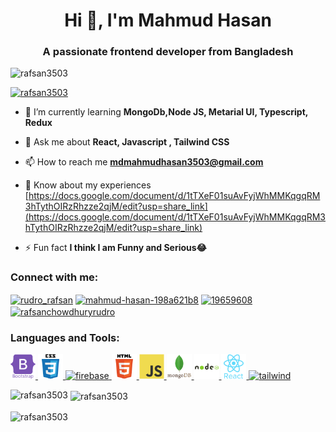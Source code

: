 <h1 align="center">Hi 👋, I'm Mahmud Hasan</h1>
<h3 align="center">A passionate frontend developer from Bangladesh</h3>

<p align="left"> <img src="https://komarev.com/ghpvc/?username=rafsan3503&label=Profile%20views&color=0e75b6&style=flat" alt="rafsan3503" /> </p>

<p align="left"> <a href="https://github.com/ryo-ma/github-profile-trophy"><img src="https://github-profile-trophy.vercel.app/?username=rafsan3503" alt="rafsan3503" /></a> </p>

- 🌱 I’m currently learning **MongoDb,Node JS, Metarial UI, Typescript, Redux**

- 💬 Ask me about **React, Javascript , Tailwind CSS**

- 📫 How to reach me **mdmahmudhasan3503@gmail.com**

- 📄 Know about my experiences [https://docs.google.com/document/d/1tTXeF01suAvFyjWhMMKqgqRM3hTythOIRzRhzze2qjM/edit?usp=share_link](https://docs.google.com/document/d/1tTXeF01suAvFyjWhMMKqgqRM3hTythOIRzRhzze2qjM/edit?usp=share_link)

- ⚡ Fun fact **I think I am Funny and Serious😂**

<h3 align="left">Connect with me:</h3>
<p align="left">
<a href="https://twitter.com/rudro_rafsan" target="blank"><img align="center" src="https://raw.githubusercontent.com/rahuldkjain/github-profile-readme-generator/master/src/images/icons/Social/twitter.svg" alt="rudro_rafsan" height="30" width="40" /></a>
<a href="https://linkedin.com/in/mahmud-hasan-198a621b8" target="blank"><img align="center" src="https://raw.githubusercontent.com/rahuldkjain/github-profile-readme-generator/master/src/images/icons/Social/linked-in-alt.svg" alt="mahmud-hasan-198a621b8" height="30" width="40" /></a>
<a href="https://stackoverflow.com/users/19659608" target="blank"><img align="center" src="https://raw.githubusercontent.com/rahuldkjain/github-profile-readme-generator/master/src/images/icons/Social/stack-overflow.svg" alt="19659608" height="30" width="40" /></a>
<a href="https://instagram.com/rafsanchowdhuryrudro" target="blank"><img align="center" src="https://raw.githubusercontent.com/rahuldkjain/github-profile-readme-generator/master/src/images/icons/Social/instagram.svg" alt="rafsanchowdhuryrudro" height="30" width="40" /></a>
</p>

<h3 align="left">Languages and Tools:</h3>
<p align="left"> <a href="https://getbootstrap.com" target="_blank" rel="noreferrer"> <img src="https://raw.githubusercontent.com/devicons/devicon/master/icons/bootstrap/bootstrap-plain-wordmark.svg" alt="bootstrap" width="40" height="40"/> </a> <a href="https://www.w3schools.com/css/" target="_blank" rel="noreferrer"> <img src="https://raw.githubusercontent.com/devicons/devicon/master/icons/css3/css3-original-wordmark.svg" alt="css3" width="40" height="40"/> </a> <a href="https://firebase.google.com/" target="_blank" rel="noreferrer"> <img src="https://www.vectorlogo.zone/logos/firebase/firebase-icon.svg" alt="firebase" width="40" height="40"/> </a> <a href="https://www.w3.org/html/" target="_blank" rel="noreferrer"> <img src="https://raw.githubusercontent.com/devicons/devicon/master/icons/html5/html5-original-wordmark.svg" alt="html5" width="40" height="40"/> </a> <a href="https://developer.mozilla.org/en-US/docs/Web/JavaScript" target="_blank" rel="noreferrer"> <img src="https://raw.githubusercontent.com/devicons/devicon/master/icons/javascript/javascript-original.svg" alt="javascript" width="40" height="40"/> </a> <a href="https://www.mongodb.com/" target="_blank" rel="noreferrer"> <img src="https://raw.githubusercontent.com/devicons/devicon/master/icons/mongodb/mongodb-original-wordmark.svg" alt="mongodb" width="40" height="40"/> </a> <a href="https://nodejs.org" target="_blank" rel="noreferrer"> <img src="https://raw.githubusercontent.com/devicons/devicon/master/icons/nodejs/nodejs-original-wordmark.svg" alt="nodejs" width="40" height="40"/> </a> <a href="https://reactjs.org/" target="_blank" rel="noreferrer"> <img src="https://raw.githubusercontent.com/devicons/devicon/master/icons/react/react-original-wordmark.svg" alt="react" width="40" height="40"/> </a> <a href="https://tailwindcss.com/" target="_blank" rel="noreferrer"> <img src="https://www.vectorlogo.zone/logos/tailwindcss/tailwindcss-icon.svg" alt="tailwind" width="40" height="40"/> </a> </p>

<p><img align="left" src="https://github-readme-stats.vercel.app/api/top-langs?username=rafsan3503&show_icons=true&locale=en&layout=compact" alt="rafsan3503" /></p>

<p>&nbsp;<img align="center" src="https://github-readme-stats.vercel.app/api?username=rafsan3503&show_icons=true&locale=en" alt="rafsan3503" /></p>

<p><img align="center" src="https://github-readme-streak-stats.herokuapp.com/?user=rafsan3503&" alt="rafsan3503" /></p>
